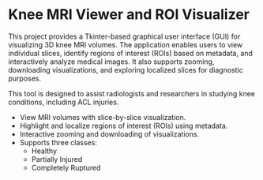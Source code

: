 # Knee MRI Viewer and ROI Visualizer

This project provides a Tkinter-based graphical user interface (GUI) for visualizing 3D knee MRI volumes. The application enables users to view individual slices, identify regions of interest (ROIs) based on metadata, and interactively analyze medical images. It also supports zooming, downloading visualizations, and exploring localized slices for diagnostic purposes.

This tool is designed to assist radiologists and researchers in studying knee conditions, including ACL injuries.

- View MRI volumes with slice-by-slice visualization.
- Highlight and localize regions of interest (ROIs) using metadata.
- Interactive zooming and downloading of visualizations.
- Supports three classes:
  - Healthy
  - Partially Injured
  - Completely Ruptured


 
